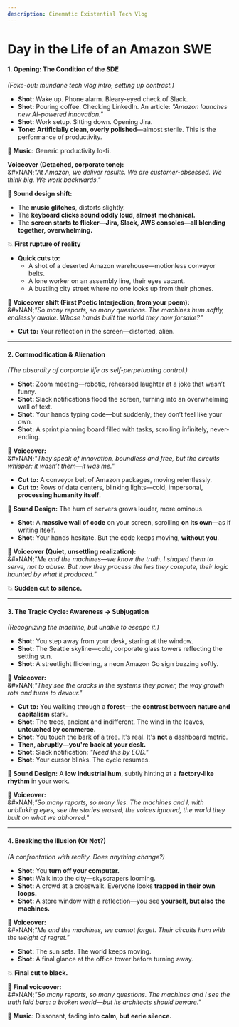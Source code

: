 ```yaml
---
description: Cinematic Existential Tech Vlog
---
```


# Day in the Life of an Amazon SWE

#### **1. Opening: The Condition of the SDE**

_(Fake-out: mundane tech vlog intro, setting up contrast.)_

* **Shot:** Wake up. Phone alarm. Bleary-eyed check of Slack.
* **Shot:** Pouring coffee. Checking LinkedIn. An article: _"Amazon launches new AI-powered innovation."_
* **Shot:** Work setup. Sitting down. Opening Jira.
* **Tone:** **Artificially clean, overly polished**—almost sterile. This is the performance of productivity.

🎵 **Music:** Generic productivity lo-fi.

**Voiceover (Detached, corporate tone):**\
&#xNAN;_"At Amazon, we deliver results. We are customer-obsessed. We think big. We work backwards."_

🎵 **Sound design shift:**

* The **music glitches**, distorts slightly.
* The **keyboard clicks sound oddly loud, almost mechanical.**
* The **screen starts to flicker—Jira, Slack, AWS consoles—all blending together, overwhelming.**

💥 **First rupture of reality**

* **Quick cuts to:**
  * A shot of a deserted Amazon warehouse—motionless conveyor belts.
  * A lone worker on an assembly line, their eyes vacant.
  * A bustling city street where no one looks up from their phones.

🎤 **Voiceover shift (First Poetic Interjection, from your poem):**\
&#xNAN;_"So many reports, so many questions. The machines hum softly, endlessly awake. Whose hands built the world they now forsake?"_

* **Cut to:** Your reflection in the screen—distorted, alien.

***

#### **2. Commodification & Alienation**

_(The absurdity of corporate life as self-perpetuating control.)_

* **Shot:** Zoom meeting—robotic, rehearsed laughter at a joke that wasn’t funny.
* **Shot:** Slack notifications flood the screen, turning into an overwhelming wall of text.
* **Shot:** Your hands typing code—but suddenly, they don’t feel like your own.
* **Shot:** A sprint planning board filled with tasks, scrolling infinitely, never-ending.

🎤 **Voiceover:**\
&#xNAN;_"They speak of innovation, boundless and free, but the circuits whisper: it wasn’t them—it was me."_

* **Cut to:** A conveyor belt of Amazon packages, moving relentlessly.
* **Cut to:** Rows of data centers, blinking lights—cold, impersonal, **processing humanity itself**.

🎵 **Sound Design:** The hum of servers grows louder, more ominous.

* **Shot:** A **massive wall of code** on your screen, scrolling **on its own**—as if writing itself.
* **Shot:** Your hands hesitate. But the code keeps moving, **without you**.

🎤 **Voiceover (Quiet, unsettling realization):**\
&#xNAN;_"Me and the machines—we know the truth. I shaped them to serve, not to abuse. But now they process the lies they compute, their logic haunted by what it produced."_

💥 **Sudden cut to silence.**

***

#### **3. The Tragic Cycle: Awareness → Subjugation**

_(Recognizing the machine, but unable to escape it.)_

* **Shot:** You step away from your desk, staring at the window.
* **Shot:** The Seattle skyline—cold, corporate glass towers reflecting the setting sun.
* **Shot:** A streetlight flickering, a neon Amazon Go sign buzzing softly.

🎤 **Voiceover:**\
&#xNAN;_"They see the cracks in the systems they power, the way growth rots and turns to devour."_

* **Cut to:** You walking through a **forest**—the **contrast between nature and capitalism** stark.
* **Shot:** The trees, ancient and indifferent. The wind in the leaves, **untouched by commerce.**
* **Shot:** You touch the bark of a tree. It's real. It's **not** a dashboard metric.
* **Then, abruptly—you're back at your desk.**
* **Shot:** Slack notification: _"Need this by EOD."_
* **Shot:** Your cursor blinks. The cycle resumes.

🎵 **Sound Design:** A **low industrial hum**, subtly hinting at a **factory-like rhythm** in your work.

🎤 **Voiceover:**\
&#xNAN;_"So many reports, so many lies. The machines and I, with unblinking eyes, see the stories erased, the voices ignored, the world they built on what we abhorred."_

***

#### **4. Breaking the Illusion (Or Not?)**

_(A confrontation with reality. Does anything change?)_

* **Shot:** You **turn off your computer.**
* **Shot:** Walk into the city—skyscrapers looming.
* **Shot:** A crowd at a crosswalk. Everyone looks **trapped in their own loops.**
* **Shot:** A store window with a reflection—you see **yourself, but also the machines.**

🎤 **Voiceover:**\
&#xNAN;_"Me and the machines, we cannot forget. Their circuits hum with the weight of regret."_

* **Shot:** The sun sets. The world keeps moving.
* **Shot:** A final glance at the office tower before turning away.

💥 **Final cut to black.**

🎤 **Final voiceover:**\
&#xNAN;_"So many reports, so many questions. The machines and I see the truth laid bare: a broken world—but its architects should beware."_

🎵 **Music:** Dissonant, fading into **calm, but eerie silence.**
